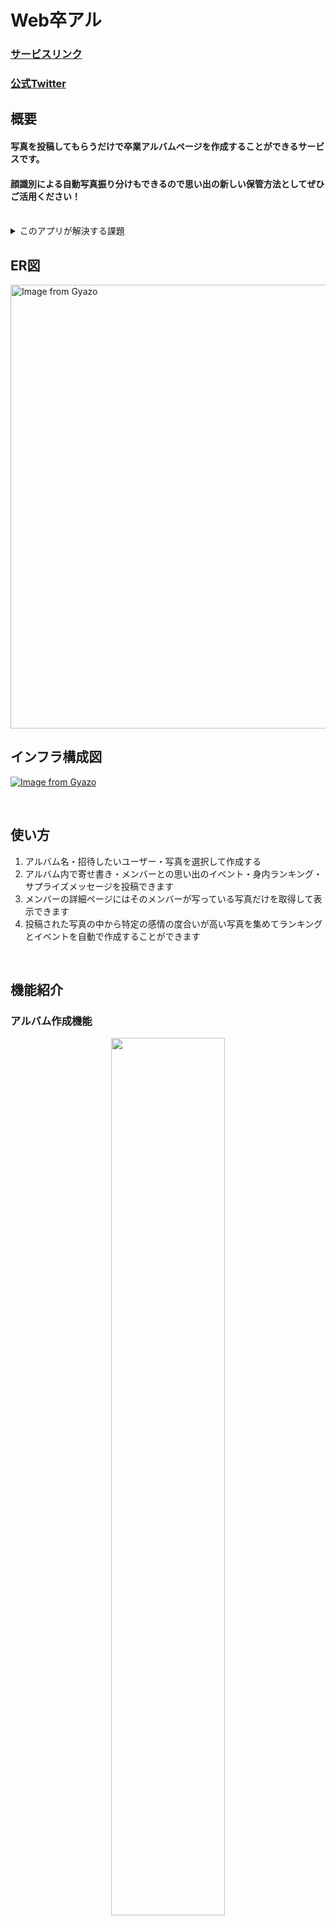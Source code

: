 <h1>Web卒アル</h1>

### [サービスリンク](https://web-album.herokuapp.com)
### [公式Twitter](https://twitter.com/web_album)

## 概要
#### 写真を投稿してもらうだけで卒業アルバムページを作成することができるサービスです。
#### 顔識別による自動写真振り分けもできるので思い出の新しい保管方法としてぜひご活用ください！

<br>

<details>
<summary>このアプリが解決する課題</summary>
『 大学を卒業したけど卒業アルバムが高くて買えない 』<br>
『 卒業アルバムの内容を自分好みにカスタマイズしたい 』<br>
『 普段の思い出もアルバムの形にして残したい 』<br>
などの課題が解決できます！
<br>
<br>

私自身も写真を見返すアルバムというサービスが好きです。<br>
しかし、卒業アルバムやフォトブックはアナログで高価であるという問題があり気軽に作成できるものではありませんでした。<br>
このアプリを使って貰い、少しでも多くの人がアルバムを手軽に作れるきっかけになれると嬉しいです。

</details>

## ER図
<a href="https://gyazo.com/45bad3718d10fea03ecc7e123c65cfcd"><img src="https://i.gyazo.com/45bad3718d10fea03ecc7e123c65cfcd.png" alt="Image from Gyazo" width="710"/></a>


## インフラ構成図
[![Image from Gyazo](https://i.gyazo.com/9370b028b6645f7182e9d92f477b4261.png)](https://gyazo.com/9370b028b6645f7182e9d92f477b4261)

<br>

## 使い方
1. アルバム名・招待したいユーザー・写真を選択して作成する
2. アルバム内で寄せ書き・メンバーとの思い出のイベント・身内ランキング・サプライズメッセージを投稿できます
3. メンバーの詳細ページにはそのメンバーが写っている写真だけを取得して表示できます
4. 投稿された写真の中から特定の感情の度合いが高い写真を集めてランキングとイベントを自動で作成することができます

<br>

## 機能紹介

### アルバム作成機能
<div align="center">
<img src="https://i.gyazo.com/e2e5b842590266ad8562f96e553d6687.png" width="60%">
</div>
アルバム名・招待するユーザー・写真を投稿するだけ↓のようなアルバムページが生成されます。
<div align="center">
<img src="https://i.gyazo.com/935ed886cd08d59c3011f2b24c98e836.jpg" width="60%">
</div>

### 写真自動識別機能
Amazon Rekognitionの顔識別を使用してアルバムに投稿された写真の中からこのページメンバーが写った写真だけを取得できます。
<div align="center">
<img src="https://i.gyazo.com/4ec31b45930bef196ccb6e56532d337c.jpg" width="60%">
</div>

### イベント作成・自動作成機能
アルバム内で特に印象に残っている思い出をイベントとして作成できます。
また、イベントは自動作成機能がありこれを使うとRekognitionの感情分析で幸福度の高い写真を取得して↓のようにアルバムを自動で作成できます。
<div align="center">
<img src="https://i.gyazo.com/64f387bd642649e159b9efa7199658bd.jpg" width="60%">
</div>

### ランキング作成・自動作成機能
アルバム内で「将来〇〇になりそうな人」や「映え写真」など任意のランキングが作成できます。
ランキングには選択肢を追加でき、投票が行えます。
また、このランキングも自動作成機能がついており幸福度の高い写真を取得してランキングを取得できます。
<div align="center">
<img src="https://i.gyazo.com/f14cbcc0d65886927c7deabc81adfbf9.jpg" width="60%">
</div>

### サプライズメッセージ機能
アルバム内で任意の日時を指定してその日付になると表示されるメッセージを投稿できます。
1年後などに設定しておくとメンバーでまた集まるきっかけになると思います！
<div align="center">
<img src="https://i.gyazo.com/f12c315068306e1af82928ab476a059e.png" width="60%">
</div>

<br>
<br>

### その他の機能


<br>

## 使用技術

#### バックエンド
- Ruby (3.1.2)
- Rails (6.1.6)
<br>

<details>
<summary>Gem</summary>
devise ・・・ ユーザー登録機能に使用
  
fog-aws ・・・ 投稿された画像をS3にアップロードするために使用

aws-sdk-rekognition ・・・ 画像の人物識別・感情分析に使用

sidekiq ・・・ active jobを実行するために使用

rubocop ・・・ Railsのコード最適化に使用

administrate ・・・ 管理画面の構築に使用

omniauth-auth0 ・・・ auth0によるSNS認証ログインのために使用

</details>

<br>

### インフラ
- heroku
- Amazon S3
- PostgreSQL
- auth0 (LINE,Twitterログイン)
- Circle Ci

#### フロントエンド
- JavaScript
- tailwind
- HTML
- CSS
<br>
<br>

